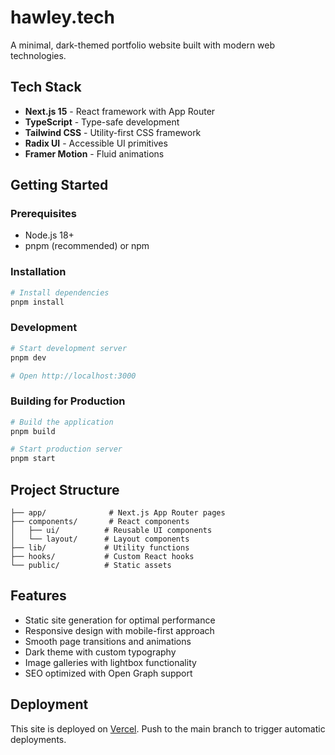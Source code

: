 # hawley.tech

A minimal, dark-themed portfolio website built with modern web technologies.

## Tech Stack

- **Next.js 15** - React framework with App Router
- **TypeScript** - Type-safe development
- **Tailwind CSS** - Utility-first CSS framework
- **Radix UI** - Accessible UI primitives
- **Framer Motion** - Fluid animations

## Getting Started

### Prerequisites

- Node.js 18+
- pnpm (recommended) or npm

### Installation

```bash
# Install dependencies
pnpm install
```

### Development

```bash
# Start development server
pnpm dev

# Open http://localhost:3000
```

### Building for Production

```bash
# Build the application
pnpm build

# Start production server
pnpm start
```

## Project Structure

```
├── app/              # Next.js App Router pages
├── components/       # React components
│   ├── ui/          # Reusable UI components
│   └── layout/      # Layout components
├── lib/             # Utility functions
├── hooks/           # Custom React hooks
└── public/          # Static assets
```

## Features

- Static site generation for optimal performance
- Responsive design with mobile-first approach
- Smooth page transitions and animations
- Dark theme with custom typography
- Image galleries with lightbox functionality
- SEO optimized with Open Graph support

## Deployment

This site is deployed on [Vercel](https://vercel.com). Push to the main branch to trigger automatic deployments.

